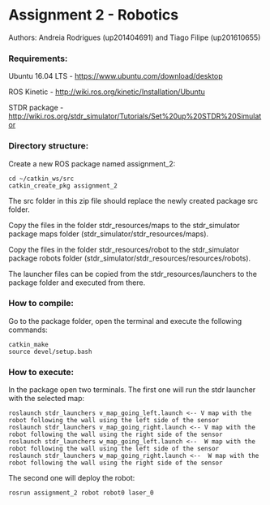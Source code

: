 # Assignment 2 - Robotics

Authors: Andreia Rodrigues (up201404691) and Tiago Filipe (up201610655)

### Requirements:
Ubuntu 16.04 LTS - https://www.ubuntu.com/download/desktop

ROS Kinetic - http://wiki.ros.org/kinetic/Installation/Ubuntu

STDR package - http://wiki.ros.org/stdr_simulator/Tutorials/Set%20up%20STDR%20Simulator

### Directory structure:
Create a new ROS package named assignment_2:
```
cd ~/catkin_ws/src
catkin_create_pkg assignment_2
```
The src folder in this zip file should replace the newly created package src folder.

Copy the files in the folder stdr_resources/maps to the stdr_simulator package maps folder (stdr_simulator/stdr_resources/maps).

Copy the files in the folder stdr_resources/robot to the stdr_simulator package robots folder (stdr_simulator/stdr_resources/resources/robots).

The launcher files can be copied from the stdr_resources/launchers to the package folder and executed from there.

### How to compile:
Go to the package folder, open the terminal and execute the following commands:
```
catkin_make
source devel/setup.bash
```

### How to execute:
In the package open two terminals. The first one will run the stdr launcher with the selected map:
```
roslaunch stdr_launchers v_map_going_left.launch <-- V map with the robot following the wall using the left side of the sensor
roslaunch stdr_launchers v_map_going_right.launch <-- V map with the robot following the wall using the right side of the sensor
roslaunch stdr_launchers w_map_going_left.launch <--  W map with the robot following the wall using the left side of the sensor
roslaunch stdr_launchers w_map_going_right.launch <--  W map with the robot following the wall using the right side of the sensor
```
The second one will deploy the robot:
```
rosrun assignment_2 robot robot0 laser_0
```

